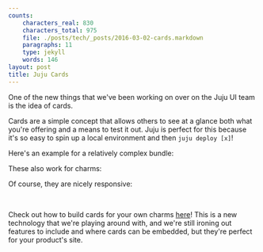 ```yaml
---
counts:
    characters_real: 830
    characters_total: 975
    file: ./posts/tech/_posts/2016-03-02-cards.markdown
    paragraphs: 11
    type: jekyll
    words: 146
layout: post
title: Juju Cards
---
```


One of the new things that we've been working on over on the Juju UI team is the idea of cards.

Cards are a simple concept that allows others to see at a glance both what you're offering and a means to test it out.  Juju is perfect for this because it's so easy to spin up a local environment and then `juju deploy [x]`!

Here's an example for a relatively complex bundle:

<script async src="https://assets.ubuntu.com/v1/juju-cards-v1.0.9.js"></script>
<div class="juju-card" data-id="plumgrid-ons"></div>

These also work for charms:

<div class="juju-card" data-id="wordpress"></div>

Of course, they are nicely responsive:

<div class="juju-card" data-id="openstack-base" style="width:250px;float:left;margin-right:1em"></div>

<div class="juju-card" data-id="mediawiki" style="width:250px;float:left"></div>

<br clear="all" />

Check out how to build cards for your own charms [here](https://jujucharms.com/community/cards)!  This is a new technology that we're playing around with, and we're still ironing out features to include and where cards can be embedded, but they're perfect for your product's site.
